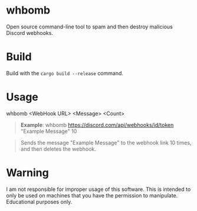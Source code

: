 # whbomb

Open source command-line tool to spam and then destroy malicious Discord webhooks.

# Build

Build with the `cargo build --release` command.

# Usage

whbomb \<WebHook URL\> \<Message\> \<Count\>

> **Example**: whbomb https://discord.com/api/webhooks/id/token "Example Message" 10

> Sends the message "Example Message" to the webhook link 10 times, and then deletes the webhook.

# Warning

I am not responsible for improper usage of this software. This is intended to only be used on machines that you have the permission to manipulate. Educational purposes only.
